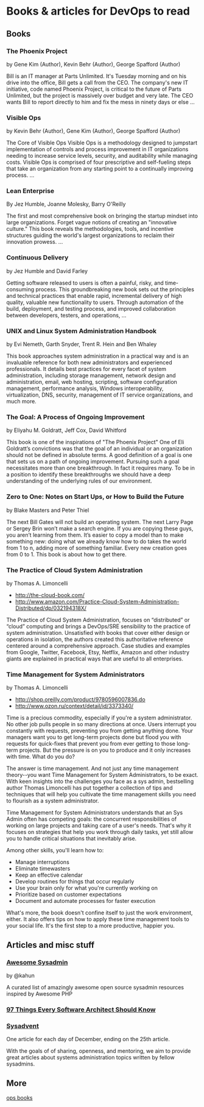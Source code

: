 # Books &amp; articles for DevOps to read

## Books
 	
### The Phoenix Project

by Gene Kim  (Author), Kevin Behr  (Author), George Spafford  (Author)

Bill is an IT manager at Parts Unlimited. It's Tuesday morning and on his drive into the office, Bill gets a call from the CEO. 
The company's new IT initiative, code named Phoenix Project, is critical to the future of Parts Unlimited, but the project is massively over budget and very late. The CEO wants Bill to report directly to him and fix the mess in ninety days or else …

 

### Visible Ops
by Kevin Behr  (Author), Gene Kim  (Author), George Spafford  (Author)

The Core of Visible Ops Visible Ops is a methodology designed to jumpstart implementation of controls and process improvement in IT organizations needing to increase service levels, security, and auditability while managing costs. Visible Ops is comprised of four prescriptive and self-fueling steps that take an organization from any starting point to a continually improving process. …

 
### Lean Enterprise
By Jez Humble, Joanne Molesky, Barry O'Reilly

The first and most comprehensive book on bringing the startup mindset into large organizations. Forget vague notions of creating an "innovative culture." This book reveals the methodologies, tools, and incentive structures guiding the world's largest organizations to reclaim their innovation prowess. …

 

### Continuous Delivery
by Jez Humble and David Farley

Getting software released to users is often a painful, risky, and time-consuming process. This groundbreaking new book sets out the principles and technical practices that enable rapid, incremental delivery of high quality, valuable new functionality to users. Through automation of the build, deployment, and testing process, and improved collaboration between developers, testers, and operations, …

### UNIX and Linux System Administration Handbook
by Evi Nemeth, Garth Snyder, Trent R. Hein and Ben Whaley

This book approaches system administration in a practical way and is an invaluable reference for both new administrators and experienced professionals. It details best practices for every facet of system administration, including storage management, network design and administration, email, web hosting, scripting, software configuration management, performance analysis, Windows interoperability, virtualization, DNS, security, management of IT service organizations, and much more.

### The Goal: A Process of Ongoing Improvement
by Eliyahu M. Goldratt, Jeff Cox, David Whitford

This book is one of the inspirations of "The Phoenix Project"
One of Eli Goldratt’s convictions was that the goal of an individual or an organization should not be defined in absolute terms. A good definition of a goal is one that sets us on a path of ongoing improvement. 
Pursuing such a goal necessitates more than one breakthrough. In fact it requires many. To be in a position to identify these breakthroughs we should have a deep understanding of the underlying rules of our environment.

### Zero to One: Notes on Start Ups, or How to Build the Future
by Blake Masters and Peter Thiel

The next Bill Gates will not build an operating system. The next Larry Page or Sergey Brin won’t make a search engine. If you are copying these guys, you aren’t learning from them. It’s easier to copy a model than to make something new: doing what we already know how to do takes the world from 1 to n, adding more of something familiar. Every new creation goes from 0 to 1. This book is about how to get there.

### The Practice of Cloud System Administration
by Thomas A. Limoncelli

- http://the-cloud-book.com/
- http://www.amazon.com/Practice-Cloud-System-Administration-Distributed/dp/032194318X/

The Practice of Cloud System Administration, focuses on “distributed” or “cloud” computing and brings a DevOps/SRE sensibility to the practice of system administration. Unsatisfied with books that cover either design or operations in isolation, the authors created this authoritative reference centered around a comprehensive approach. Case studies and examples from Google, Twitter, Facebook, Etsy, Netflix, Amazon and other industry giants are explained in practical ways that are useful to all enterprises.

### Time Management for System Administrators
by Thomas A. Limoncelli

- http://shop.oreilly.com/product/9780596007836.do
- http://www.ozon.ru/context/detail/id/3373340/

Time is a precious commodity, especially if you're a system administrator. No other job pulls people in so many directions at once. Users interrupt you constantly with requests, preventing you from getting anything done. Your managers want you to get long-term projects done but flood you with requests for quick-fixes that prevent you from ever getting to those long-term projects. But the pressure is on you to produce and it only increases with time. What do you do?

The answer is time management. And not just any time management theory--you want Time Management for System Administrators, to be exact. With keen insights into the challenges you face as a sys admin, bestselling author Thomas Limoncelli has put together a collection of tips and techniques that will help you cultivate the time management skills you need to flourish as a system administrator.

Time Management for System Administrators understands that an Sys Admin often has competing goals: the concurrent responsibilities of working on large projects and taking care of a user's needs. That's why it focuses on strategies that help you work through daily tasks, yet still allow you to handle critical situations that inevitably arise.

Among other skills, you'll learn how to:

* Manage interruptions
* Eliminate timewasters
* Keep an effective calendar
* Develop routines for things that occur regularly
* Use your brain only for what you're currently working on
* Prioritize based on customer expectations
* Document and automate processes for faster execution

What's more, the book doesn't confine itself to just the work environment, either. It also offers tips on how to apply these time management tools to your social life. It's the first step to a more productive, happier you.

## Articles and misc stuff

### [Awesome Sysadmin](https://github.com/kahun/awesome-sysadmin)

by @kahun

A curated list of amazingly awesome open source sysadmin resources inspired by Awesome PHP

### [97 Things Every Software Architect Should Know](https://manohars.files.wordpress.com/2009/11/97-things-every-software-architect-should-know.pdf)

### [Sysadvent](http://sysadvent.blogspot.ru/)

One article for each day of December, ending on the 25th article.

With the goals of of sharing, openness, and mentoring, we aim to provide great articles about systems administration topics written by fellow sysadmins.

## More

[ops books](https://github.com/stack72/ops-books)
